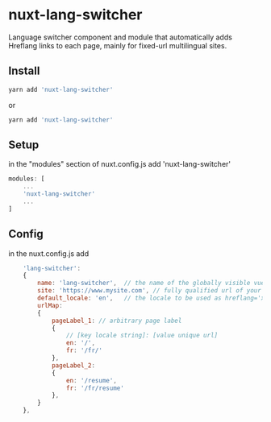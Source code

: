 # nuxt-lang-switcher
Language switcher component and module that automatically adds Hreflang links to each page, mainly for fixed-url multilingual sites.


## Install

```bash
yarn add 'nuxt-lang-switcher'
```
or

```bash
yarn add 'nuxt-lang-switcher'
```

## Setup

in the "modules" section of nuxt.config.js add 'nuxt-lang-switcher'

```js
modules: [
	...
	'nuxt-lang-switcher'
	...
]

```

## Config

in the nuxt.config.js add 

```js
	'lang-switcher':
	{
		name: 'lang-switcher',	// the name of the globally visible vue component
		site: 'https://www.mysite.com',	// fully qualified url of your site
		default_locale: 'en',	// the locale to be used as hreflang='x-default'
		urlMap:
		{
			pageLabel_1: // arbitrary page label
			{
				// [key locale string]: [value unique url]
				en: '/',
				fr: '/fr/'
			},
			pageLabel_2: 
			{
				en: '/resume',
				fr: '/fr/resume'
			},
		}
	},
```